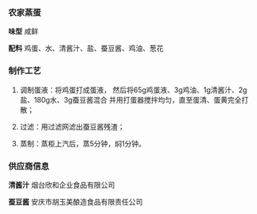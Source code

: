 ### 农家蒸蛋

 **味型** 
咸鲜

 **配料** 
鸡蛋、水、清酱汁、盐、蚕豆酱、鸡油、葱花

### 制作工艺 

1. 调制蛋液：将鸡蛋打成蛋液，
然后将65g鸡蛋液、3g鸡油、1g清酱汁、2g盐、180g水、3g蚕豆酱混合
并用打蛋器搅拌均匀，直至蛋清、蛋黄完全打散；

2. 过滤：用过滤网滤出蚕豆酱残渣；

3. 蒸制：蒸柜上汽后，蒸5分钟，焖1分钟。


### 供应商信息

 **清酱汁** 
烟台欣和企业食品有限公司

 **蚕豆酱** 
安庆市胡玉美酿造食品有限责任公司
